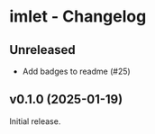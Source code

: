 # imlet - Changelog

## Unreleased
- Add badges to readme (#25)

## v0.1.0 (2025-01-19)
Initial release.